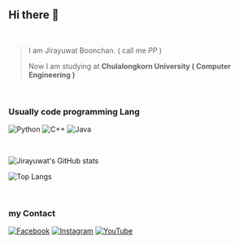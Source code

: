 ## Hi there 👋
<br>

>I am Jirayuwat Boonchan. ( call me *PP* )
>
>Now I am studying at **Chulalongkorn University ( Computer Engineering )**

<br>

### Usually code programming Lang

![Python](https://img.shields.io/badge/python-3670A0?style=for-the-badge&logo=python&logoColor=ffdd54)
![C++](https://img.shields.io/badge/c++-%2300599C.svg?style=for-the-badge&logo=c%2B%2B&logoColor=white)
![Java](https://img.shields.io/badge/java-%23ED8B00.svg?style=for-the-badge&logo=java&logoColor=white)

<br>
<!-- show github stats -->

![Jirayuwat's GitHub stats](https://github-readme-stats.vercel.app/api?username=jirayuwat12)

<!-- show top language -->

![Top Langs](https://github-readme-stats.vercel.app/api/top-langs/?username=jirayuwat12&layout=compact)

<br>

<!-- ### My Project

![Readme Card](https://github-readme-stats.vercel.app/api/pin/?username=jirayuwat12&repo=Project) -->


### my Contact 

<!-- [![Codeforces](https://img.shields.io/badge/Codeforces-445f9d?style=for-the-badge&logo=Codeforces&logoColor=white)](https://codeforces.com/profile/jirayuwat12) -->
<!-- [![Riot Games](https://img.shields.io/badge/riotgames-D32936.svg?style=for-the-badge&logo=riotgames&logoColor=white)]() -->
<!-- [![Steam](https://img.shields.io/badge/steam-%23000000.svg?style=for-the-badge&logo=steam&logoColor=white)](https://steamcommunity.com/id/Photosynthesi) -->
<!-- [![Spotify](https://img.shields.io/badge/Spotify-1ED760?style=for-the-badge&logo=spotify&logoColor=white)](https://open.spotify.com/user/31otfqm4zlza36vghn42pmbzmcua?si=fce06fb3c4aa4b2c) -->
[![Facebook](https://img.shields.io/badge/Facebook-%231877F2.svg?style=for-the-badge&logo=Facebook&logoColor=white)](https://www.facebook.com/people/Jirayuwat-Boonchan/100007474157942/)
[![Instagram](https://img.shields.io/badge/Instagram-%23E4405F.svg?style=for-the-badge&logo=Instagram&logoColor=white)]()
[![YouTube](https://img.shields.io/badge/YouTube-%23FF0000.svg?style=for-the-badge&logo=YouTube&logoColor=white)](https://www.youtube.com/channel/UCsoo8P6YvCsM7nXC30I8CYQ)
<br>

